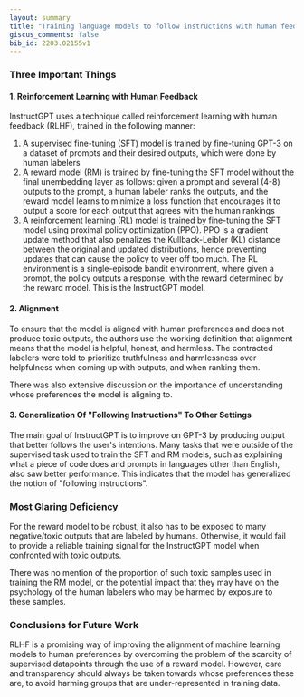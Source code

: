 ```yaml
---
layout: summary
title: "Training language models to follow instructions with human feedback (InstructGPT)"
giscus_comments: false
bib_id: 2203.02155v1
---
```


### Three Important Things

#### 1. Reinforcement Learning with Human Feedback
InstructGPT uses a technique called reinforcement learning with human feedback (RLHF),
trained in the following manner:

1. A supervised fine-tuning (SFT) model is trained by fine-tuning GPT-3 on
a dataset of prompts and their desired outputs, which were done by human labelers
2. A reward model (RM) is trained by fine-tuning the SFT model without the final
unembedding layer as follows: given a prompt and several (4-8) outputs to the
prompt, a human labeler ranks the outputs, and the reward model learns to
minimize a loss function that encourages it to output a score for each
output that agrees with the human rankings
3. A reinforcement learning (RL) model is trained by fine-tuning the SFT model
using proximal policy optimization (PPO). PPO is a gradient update method
that also penalizes the Kullback-Leibler (KL) distance between the original and
updated distributions, hence preventing updates that can cause the policy to
veer off too much. The RL environment is a single-episode bandit environment, 
where given a prompt, the policy outputs a response, with the reward determined
by the reward model. This is the InstructGPT model.

#### 2. Alignment
To ensure that the model is aligned with human preferences and does not produce
toxic outputs, the authors use the working definition that alignment means that
the model is helpful, honest, and harmless.  The contracted labelers were told
to prioritize truthfulness and harmlessness over helpfulness when coming up with
outputs, and when ranking them.

There was also extensive discussion on the importance of understanding whose
preferences the model is aligning to.

#### 3. Generalization Of "Following Instructions" To Other Settings
The main goal of InstructGPT is to improve on GPT-3 by producing output
that better follows the user's intentions. Many tasks that were
outside of the supervised task used to train the SFT and RM models,
such as explaining what a piece of code does and prompts in
languages other than English, also saw better performance.
This indicates that the model has generalized the notion of
"following instructions".

### Most Glaring Deficiency
For the reward model to be robust, it also has to be exposed to many negative/toxic
outputs that are labeled by humans. Otherwise, it would fail to provide a reliable
training signal for the InstructGPT model when confronted with toxic outputs.

There was no mention of the proportion of such toxic samples used in training
the RM model, or the potential impact that they may have on the
psychology of the human labelers who may be harmed by exposure to these samples.

### Conclusions for Future Work
RLHF is a promising way of improving the alignment of machine learning models to
human preferences by overcoming the problem of the scarcity of supervised
datapoints through the use of a reward model.
However, care and transparency should always be taken towards whose preferences these are,
to avoid harming groups that are under-represented in training data.